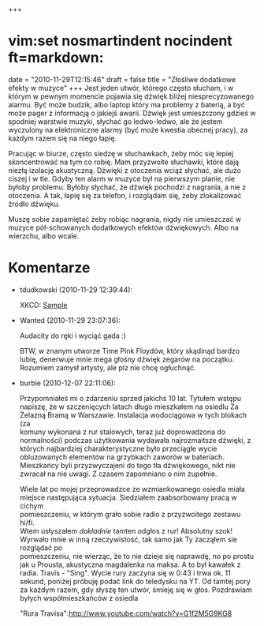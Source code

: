 +++
# vim:set nosmartindent nocindent ft=markdown:
date = "2010-11-29T12:15:46"
draft = false
title = "Złośliwe dodatkowe efekty w muzyce"
+++
Jest jeden utwór, którego często słucham, i w którym w pewnym momencie pojawia
się dźwięk bliżej niesprecyzowanego alarmu. Być może budzik, albo laptop który
ma problemy z baterią, a być może pager z informacją o jakiejś awarii. Dźwięk
jest umieszczony gdzieś w spodniej warstwie muzyki, słychać go ledwo-ledwo,
ale że jestem wyczulony na elektroniczne alarmy (być może kwestia obecnej
pracy), za każdym razem się na niego łapię.

Pracując w biurze, często siedzę w słuchawkach, żeby móc się lepiej
skoncentrować na tym co robię. Mam przyzwoite słuchawki, które dają niezłą
izolację akustyczną. Dźwięki z otoczenia wciąż słychać, ale dużo ciszej i w
tle. Gdyby ten alarm w muzyce był na pierwszym planie, nie byłoby problemu.
Byłoby słychać, że dźwięk pochodzi z nagrania, a nie z otoczenia. A tak, łapię
się za telefon, i rozglądam się, żeby zlokalizować źródło dźwięku.

Muszę sobie zapamiętać żeby robiąc nagrania, nigdy nie umieszczać w muzyce
pół-schowanych dodatkowych efektów dźwiękowych. Albo na wierzchu, albo wcale.

# Komentarze

* tdudkowski (2010-11-29 12:39:44): <p>XKCD: <a href="http://xkcd.com/780/"
  rel="nofollow">Sample</a></p>
* Wanted (2010-11-29 23:07:36): <p>Audacity do ręki i wyciąć gada :)</p>
  <p>BTW, w znanym utworze Time Pink Floydów, który skądinąd bardzo lubię,
  denerwuje mnie mega głośny dźwięk zegarów na początku. Rozumiem zamysł
  artysty, ale plz nie chcę ogłuchnąć.</p>
* burbie (2010-12-07 22:11:06): <p>Przypomniałeś mi o zdarzeniu sprzed jakichś
  10 lat. Tytułem wstępu napiszę, że w szczenięcych latach długo mieszkałem na
  osiedlu Za<br /> Żelazną Bramą w Warszawie. Instalacja wodociągowa w tych
  blokach (za<br /> komuny wykonana z rur stalowych, teraz już doprowadzona do
  normalności) podczas użytkowania wydawała najrozmaitsze dźwięki, z których
  najbardziej charakterystyczne było przeciągłe wycie obluzowanych elementów na
  grzybkach zaworów w bateriach. Mieszkańcy byli przyzwyczajeni do tego tła
  dźwiękowego, nikt nie zwracał na nie uwagi. Z czasem zapomniano o nim
  zupełnie.</p>  <p>Wiele lat po mojej przeprowadzce ze wzmiankowanego osiedla
  miała miejsce następująca sytuacja. Siedziałem zaabsorbowany pracą w cichym<br
  /> pomieszczeniu, w którym grało sobie radio z przyzwoitego zestawu hi/fi.<br
  /> Wtem usłyszałem <em>dokładnie</em> tamten odgłos z rur! Absolutny szok!
  Wyrwało mnie w inną rzeczywistość, tak samo jak Ty zacząłem sie rozglądać
  po<br /> pomieszczeniu, nie wierząc, że to nie dzieje się naprawdę, no po
  prostu jak u Prousta, akustyczna magdalenka na maksa. A to był kawałek z
  radia. Travis - "Sing". Wycie rury zaczyna się w 0:43 i trwa ok. 11<br />
  sekund, poniżej próbuję podać link do teledysku na YT. Od tamtej pory za
  każdym razem, gdy słyszę ten utwór, śmieję się w głos. Pozdrawiam byłych
  współmieszkańców z osiedla </p>  <p>"Rura
  Travisa":http://www.youtube.com/watch?v=G1f2M5G9KG8</p>
